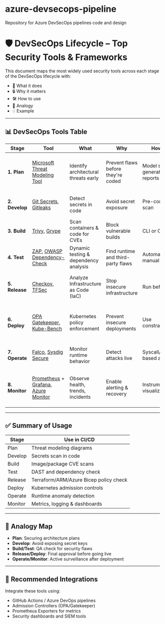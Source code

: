 # azure-devsecops-pipeline
Repository for Azure DevSecOps pipelines code and design
# 🛡️ DevSecOps Lifecycle – Top Security Tools & Frameworks

This document maps the most widely used security tools across each stage of the DevSecOps lifecycle with:

- 📌 What it does
- 🔒 Why it matters
- 🛠️ How to use
- 🔄 Analogy
- 💡 Example

---

## 📊 DevSecOps Tools Table

| **Stage** | **Tool** | **What** | **Why** | **How to Use** | **Analogy** | **Example** |
|----------|----------|---------|--------|----------------|-------------|--------------|
| **1. Plan** | [Microsoft Threat Modeling Tool](https://aka.ms/tmt) | Identify architectural threats early | Prevent flaws before they're coded | Model system & generate threat reports | Like reviewing a building blueprint for flaws | Use TMT to model a web app & find spoofing threats |
| **2. Develop** | [Git Secrets](https://github.com/awslabs/git-secrets), [Gitleaks](https://github.com/gitleaks/gitleaks) | Detect secrets in code | Avoid secret exposure | Pre-commit or CI scan | Like spotting a key left in the open | Gitleaks catches an AWS key in a commit |
| **3. Build** | [Trivy](https://github.com/aquasecurity/trivy), [Grype](https://github.com/anchore/grype) | Scan containers & code for CVEs | Block vulnerable builds | CLI or CI plugin | Like a food inspector checking ingredients | Trivy flags log4j in Docker build |
| **4. Test** | [ZAP](https://www.zaproxy.org/), [OWASP Dependency-Check](https://owasp.org/www-project-dependency-check/) | Dynamic testing & dependency analysis | Find runtime and third-party flaws | Automated or manual test | Like simulated break-ins to test security | ZAP crawls a staging site |
| **5. Release** | [Checkov](https://www.checkov.io/), [TFSec](https://github.com/aquasecurity/tfsec) | Analyze Infrastructure as Code (IaC) | Stop insecure infrastructure | Run before deploy | Like approving blueprints before construction | Checkov flags public S3 bucket config |
| **6. Deploy** | [OPA Gatekeeper](https://github.com/open-policy-agent/gatekeeper), [Kube-Bench](https://github.com/aquasecurity/kube-bench) | Kubernetes policy enforcement | Prevent insecure deployments | Use constraints/policies | Like a gate guard blocking non-compliant entries | Gatekeeper denies pod with no labels |
| **7. Operate** | [Falco](https://falco.org/), [Sysdig Secure](https://sysdig.com/) | Monitor runtime behavior | Detect attacks live | Syscall/event-based agents | Like motion detectors & tripwires | Falco alerts on bash session in container |
| **8. Monitor** | [Prometheus](https://prometheus.io/) + [Grafana](https://grafana.com/), [Azure Monitor](https://learn.microsoft.com/en-us/azure/azure-monitor/) | Observe health, trends, incidents | Enable alerting & recovery | Instrument, export, visualize | Like CCTV + alarm system | Prometheus tracks AKS node metrics, Grafana alerts spike |

---

## ✅ Summary of Usage

| **Stage** | **Use in CI/CD** |
|----------|------------------|
| Plan | Threat modeling diagrams |
| Develop | Secrets scan in code |
| Build | Image/package CVE scans |
| Test | DAST and dependency check |
| Release | Terraform/ARM/Azure Bicep policy check |
| Deploy | Kubernetes admission controls |
| Operate | Runtime anomaly detection |
| Monitor | Metrics, logging & dashboards |

---

## 🧠 Analogy Map

- **Plan**: Securing architecture plans  
- **Develop**: Avoid exposing secret keys  
- **Build/Test**: QA check for security flaws  
- **Release/Deploy**: Final approval before going live  
- **Operate/Monitor**: Active surveillance after deployment  

---

## 🔗 Recommended Integrations

Integrate these tools using:
- GitHub Actions / Azure DevOps pipelines
- Admission Controllers (OPA/Gatekeeper)
- Prometheus Exporters for metrics
- Security dashboards and SIEM tools
